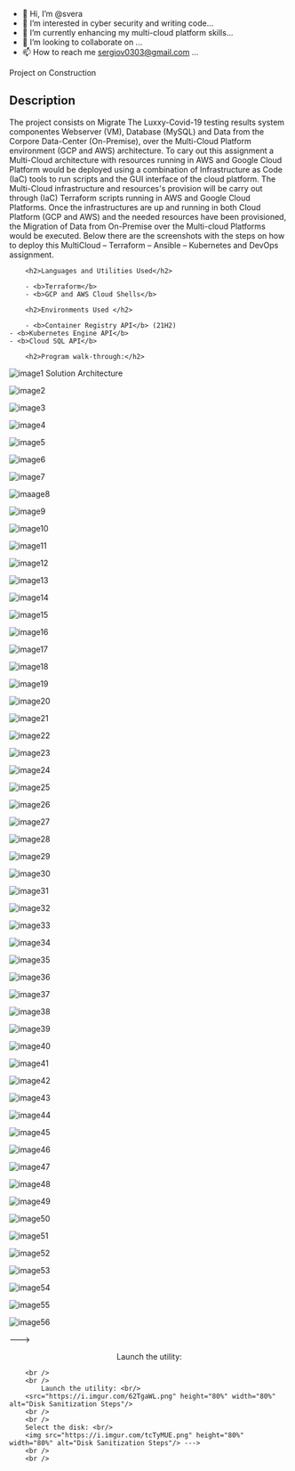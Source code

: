 - 👋 Hi, I’m @svera
- 👀 I’m interested in cyber security and writing code...
- 🌱 I’m currently enhancing my multi-cloud platform skills...
- 💞️ I’m looking to collaborate on ...
- 📫 How to reach me sergiov0303@gmail.com ...

<!---
SVera is a ✨ special ✨ repository because its `README.md` (this file) appears on your GitHub profile.
You can click the Preview link to take a look at your changes.
--->
<h>Project on Construction<h>
<h2>Description</h2>
		The project consists on Migrate The Luxxy-Covid-19 testing results system componentes Webserver (VM), Database (MySQL) and Data from the Corpore Data-Center (On-Premise), over the Multi-Cloud Platform environment (GCP and AWS) architecture. To cary out this assignment a Multi-Cloud architecture with resources running in AWS and Google Cloud Platform would be deployed using a combination of Infrastructure as Code (IaC) tools to run scripts and the GUI interface of the cloud platform. 
The Multi-Cloud infrastructure and resources's provision will be carry out through (IaC) Terraform scripts running in AWS and Google Cloud Platforms.
		Once the infrastructures are up and running in both Cloud Platform (GCP and AWS) and the needed resources have been provisioned, the Migration of Data from On-Premise over the Multi-cloud Platforms would be executed. Below there are the screenshots with the steps on how to deploy this MultiCloud – Terraform – Ansible – Kubernetes and DevOps assignment.

  
			

		<h2>Languages and Utilities Used</h2>
		
		- <b>Terraform</b> 
		- <b>GCP and AWS Cloud Shells</b>
		
		<h2>Environments Used </h2>
		
		- <b>Container Registry API</b> (21H2)
    - <b>Kubernetes Engine API</b>
    - <b>Cloud SQL API</b>
		
		<h2>Program walk-through:</h2>
![image1 Solution Architecture](https://github.com/sva12000/SVera/assets/43139150/018fb5dc-9e3f-49aa-8bbf-b177bc44b32a)

![image2](https://github.com/sva12000/SVera/assets/43139150/6034c444-08ca-4833-b342-d988e50edad3)

![image3](https://github.com/sva12000/SVera/assets/43139150/48834ee1-23f4-4f18-bbe5-bee69f6568fc)

![image4](https://github.com/sva12000/SVera/assets/43139150/6e6d96da-3754-432a-b7bd-7a5d8cc53f07)

![image5](https://github.com/sva12000/SVera/assets/43139150/b863052f-1f11-47c9-a375-6e422fa500f4)

![image6](https://github.com/sva12000/SVera/assets/43139150/d5a8cfd6-2ffe-4ddc-9061-1ac97f0d8287)

![image7](https://github.com/sva12000/SVera/assets/43139150/caab2b30-21a3-4299-9ea8-d25004920039)

![imaage8](https://github.com/sva12000/SVera/assets/43139150/e3e162fe-7922-4e40-a2e5-4edaf191c945)

![image9](https://github.com/sva12000/SVera/assets/43139150/4d40baa8-3626-4a1d-869e-eb73665ab26a)

![image10](https://github.com/sva12000/SVera/assets/43139150/624a0433-1861-416d-a793-d5e297db0464)

![image11](https://github.com/sva12000/SVera/assets/43139150/8c24fc7e-ff90-493a-8cf5-412936a2ab73)

![image12](https://github.com/sva12000/SVera/assets/43139150/0a14ede0-797b-4162-95b5-bbe46dfe5b2d)

![image13](https://github.com/sva12000/SVera/assets/43139150/53b405c0-177a-4a64-b2a5-9a24b5b09e94)

![image14](https://github.com/sva12000/SVera/assets/43139150/e93983e4-1ff9-40f2-af4d-843ab72bbb01)

![image15](https://github.com/sva12000/SVera/assets/43139150/e952c2be-8bbe-4403-93a0-983bc26c9770)

![image16](https://github.com/sva12000/SVera/assets/43139150/2a27c17b-fd92-4b64-884a-2d2007905752)

![image17](https://github.com/sva12000/SVera/assets/43139150/89737efc-b03b-42eb-a28d-7ae5ee97c3e0)

![image18](https://github.com/sva12000/SVera/assets/43139150/36540a27-7953-4f27-bd34-6296b2fa056d)

![image19](https://github.com/sva12000/SVera/assets/43139150/3cb89e84-3846-4bda-ac98-6d7a73dd5859)

![image20](https://github.com/sva12000/SVera/assets/43139150/9c39daa5-6c54-44aa-bf26-15ad71523f88)

![image21](https://github.com/sva12000/SVera/assets/43139150/d8263d70-688f-490b-89d5-7d3b81e49e13)

![image22](https://github.com/sva12000/SVera/assets/43139150/4bc1a593-a554-422a-acee-a65554e42bbf)

![image23](https://github.com/sva12000/SVera/assets/43139150/9df91110-5b70-42c3-989f-0e18ac5d400e)

![image24](https://github.com/sva12000/SVera/assets/43139150/1955596a-22c4-4dcd-8172-80de1055524c)

![image25](https://github.com/sva12000/SVera/assets/43139150/a60f1a6b-e572-48d0-a1da-ce56b2cba3cf)

![image26](https://github.com/sva12000/SVera/assets/43139150/b03f4f4e-2717-4fe0-a979-42fc3b8ef680)

![image27](https://github.com/sva12000/SVera/assets/43139150/140cf388-f1d4-4590-8cc6-63db2c012764)

![image28](https://github.com/sva12000/SVera/assets/43139150/22880706-a047-4c16-b3eb-a5641aad0184)

![image29](https://github.com/sva12000/SVera/assets/43139150/64f7dfac-5785-4a2b-aa2a-08d9589af28c)

![image30](https://github.com/sva12000/SVera/assets/43139150/28dcacba-5ecb-41d2-83ad-c1e88372ab4c)

![image31](https://github.com/sva12000/SVera/assets/43139150/a1368dc5-8ceb-427a-8db4-03f8b3f506ca)

![image32](https://github.com/sva12000/SVera/assets/43139150/63b5001c-91a8-4375-8c2e-a79daa86e557)

![image33](https://github.com/sva12000/SVera/assets/43139150/e5cc9e8a-ca7e-4883-9734-0d86fd5ec55f)

![image34](https://github.com/sva12000/SVera/assets/43139150/144ee82c-c1d8-492f-afad-093c7404ec84)

![image35](https://github.com/sva12000/SVera/assets/43139150/b8b9c79d-e241-4ff0-bff6-ac01d50610af)

![image36](https://github.com/sva12000/SVera/assets/43139150/45c4f4a6-dbf1-48f5-8d8d-5b9887513ec5)

![image37](https://github.com/sva12000/SVera/assets/43139150/eb2586a3-9bc1-4d74-82fc-6280d2ad9518)

![image38](https://github.com/sva12000/SVera/assets/43139150/fe97478d-6c13-4589-bade-7c4ee9ee1e5a)

![image39](https://github.com/sva12000/SVera/assets/43139150/ac1f95dd-9add-456f-8e86-244eb663c2b1)

![image40](https://github.com/sva12000/SVera/assets/43139150/3e25b912-9f4c-4c7d-9ef2-9c3e32a9a972)

![image41](https://github.com/sva12000/SVera/assets/43139150/8ffdbd2e-bbaa-438c-81e4-1433054cccb5)

![image42](https://github.com/sva12000/SVera/assets/43139150/06240037-a52d-422e-a043-7479c1555f14)

![image43](https://github.com/sva12000/SVera/assets/43139150/0d67ab0b-2fde-4f9f-b18b-e34256747f48)

![image44](https://github.com/sva12000/SVera/assets/43139150/16f5ef75-aea8-4f22-b9fd-4062783156cb)

![image45](https://github.com/sva12000/SVera/assets/43139150/a7ee6f26-1063-4afe-882d-3511e1882648)

![image46](https://github.com/sva12000/SVera/assets/43139150/8bd9b5e9-d58c-4b0f-89cc-02587f57b3cc)

![image47](https://github.com/sva12000/SVera/assets/43139150/2198da91-4a5f-44d7-b190-9b066ca434cd)

![image48](https://github.com/sva12000/SVera/assets/43139150/789b1826-311c-4ae4-80ac-28be65210f88)

![image49](https://github.com/sva12000/SVera/assets/43139150/ebff336d-001a-42e4-8aed-d19973dc2db8)

![image50](https://github.com/sva12000/SVera/assets/43139150/2a2cf5bd-6ec8-4162-89fe-1810338c616a)

![image51](https://github.com/sva12000/SVera/assets/43139150/27966163-c530-4f5f-a241-cffec3433af5)

![image52](https://github.com/sva12000/SVera/assets/43139150/53454f73-9d2e-4d29-8e03-00b59b7eb3b3)

![image53](https://github.com/sva12000/SVera/assets/43139150/88f5cde8-3ce4-45b8-b345-e562de2a6368)

![image54](https://github.com/sva12000/SVera/assets/43139150/4952f4b3-6276-4919-bbab-1fb57081e1e9)

![image55](https://github.com/sva12000/SVera/assets/43139150/1f0dfefe-ac32-4c14-9afa-96fd183f964a)

![image56](https://github.com/sva12000/SVera/assets/43139150/02c90f7f-a710-4a9d-84d0-190c93f46fda)



























--->		<p align="center">
		Launch the utility: <br/>
  		
  		
		<br />
		<br />
    		Launch the utility: <br/>
		<src="https://i.imgur.com/62TgaWL.png" height="80%" width="80%" alt="Disk Sanitization Steps"/>
		<br />
		<br />
		Select the disk: <br/>
		<img src="https://i.imgur.com/tcTyMUE.png" height="80%" width="80%" alt="Disk Sanitization Steps"/> --->
		<br />
		<br />

